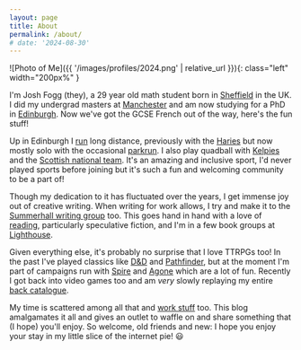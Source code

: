 ```yaml
---
layout: page
title: About
permalink: /about/
# date: '2024-08-30'
---
```


![Photo of Me]({{ '/images/profiles/2024.png' | relative_url }}){: class="left" width="200px%" }

I'm Josh Fogg (they), a 29 year old math student born in [Sheffield](https://en.wikipedia.org/wiki/Sheffield) in the UK. I did my undergrad masters at [Manchester](https://en.wikipedia.org/wiki/Manchester) and am now studying for a PhD in [Edinburgh](https://en.wikipedia.org/wiki/Edinburgh). Now we've got the GCSE French out of the way, here's the fun stuff!

Up in Edinburgh I [run](https://www.strava.com/athletes/53836163) long distance, previously with the [Haries](https://haries.eusu.ed.ac.uk/) but now mostly solo with the occasional [parkrun](https://www.parkrun.org.uk/). I also play quadball with [Kelpies](https://quadballuk.org/clubs/kelpies-quidditch-club) and the [Scottish national team](https://quadballuk.org/programmes/team-scotland). It's an amazing and inclusive sport, I'd never played sports before joining but it's such a fun and welcoming community to be a part of!

Though my dedication to it has fluctuated over the years, I get immense joy out of creative writing. When writing for work allows, I try and make it to the [Summerhall writing group](https://www.meetup.com/suummerhallwritinggroup/) too.  This goes hand in hand with a love of [reading](https://app.thestorygraph.com/profile/jfogg), particularly speculative fiction, and I'm in a few book groups at [Lighthouse](https://lighthousebookshop.com/).

Given everything else, it's probably no surprise that I love TTRPGs too! In the past I've played classics like [D&D](https://en.wikipedia.org/wiki/Dungeons_%26_Dragons) and [Pathfinder](https://en.wikipedia.org/wiki/Pathfinder_Roleplaying_Game), but at the moment I'm part of campaigns run with [Spire](https://rowanrookanddecard.com/spire-rpg/) and [Agone](https://en.wikipedia.org/wiki/Agone) which are a lot of fun. Recently I got back into video games too and am _very_ slowly replaying my entire [back catalogue](https://howlongtobeat.com/user/foggalong).

My time is scattered among all that and  [work stuff](https://fogg.uk) too. This blog amalgamates it all and gives an outlet to waffle on and share something that (I hope) you'll enjoy. So welcome, old friends and new: I hope you enjoy your stay in my little slice of the internet pie! 😃
